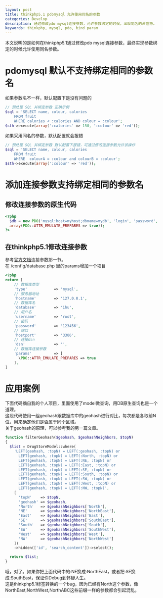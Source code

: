 ```yaml
---
layout: post
title: thinkphp5.1 pdomysql 允许使用同名的参数
categories: Develop
description: 通过修改pdo mysql连接参数，允许参数绑定的时候，出现同名的占位符。
keywords: thinkphp, mysql, pdo, bind param
---
```


本文说明的是如何在thinkphp5.1通过修改pdo mysql连接参数，最终实现参数绑定的时候允许使用同名参数。

# pdomysql 默认不支持绑定相同的参数名

如果参数名不一样，默认配置下是没有问题的  
```php
// 预处理 SQL 并绑定参数 正确示例
$sql = 'SELECT name, colour, calories
    FROM fruit
    WHERE calories < :calories AND colour = :colour';
$sth->execute(array(':calories' => 150, ':colour' => 'red'));
```  

如果采用同名的参数，默认配置就会报错  
```php
// 预处理 SQL 并绑定参数 默认配置下报错，可通过修改连接参数允许该操作
$sql = 'SELECT name, colour, calories
    FROM fruit
    WHERE  colourA = :colour and colourB = :colour';
$sth->execute(array(':colour' => 'red'));
```

# 添加连接参数支持绑定相同的参数名
## 修改连接参数的原生代码
```php
<?php
  $db = new PDO('mysql:host=myhost;dbname=mydb', 'login', 'password', 
  array(PDO::ATTR_EMULATE_PREPARES => true));
?>
```
## 在thinkphp5.1修改连接参数
参考[官方文档](https://www.kancloud.cn/manual/thinkphp5_1/353998)连接参数那一节。   
在 /config/database.php 里的params增加一个项目  
```php
<?php
return [
    // 数据库类型
    'type'            => 'mysql',
    // 服务器地址
    'hostname'        => '127.0.0.1',
    // 数据库名
    'database'        => 'ihu',
    // 用户名
    'username'        => 'root',
    // 密码
    'password'        => '123456',
    // 端口
    'hostport'        => '3306',
    // 连接dsn
    'dsn'             => '',
    // 数据库连接参数
    'params'          => [
      \PDO::ATTR_EMULATE_PREPARES => true
    ],
]
```

# 应用案例
下面代码摘自我的个人项目，里面使用了model做查询，用DB原生查询也是一个道理。  
这段代码使用一组geohash跟数据库中的geohash进行对比，每次都是各取前N位，用来确定他们是否属于同个区域。  
关于geohash的原理，可以参考我的另一篇文章。
```php
function filterGeohash($geohash, $geohashNeighbors, $topN)
{
  $list = DrugStoreModel::where(
    'LEFT(geohash, :topN) = LEFT(:geohash, :topN) or
      LEFT(geohash, :topN) = LEFT(:North, :topN) or
      LEFT(geohash, :topN) = LEFT(:NE, :topN) or
      LEFT(geohash, :topN) = LEFT(:East, :topN) or
      LEFT(geohash, :topN) = LEFT(:SE, :topN) or
      LEFT(geohash, :topN) = LEFT(:South, :topN) or
      LEFT(geohash, :topN) = LEFT(:SW, :topN) or
      LEFT(geohash, :topN) = LEFT(:West, :topN) or
      LEFT(geohash, :topN) = LEFT(:NW, :topN)',
    [
      'topN'    => $topN,
      'geohash' => $geohash,
      'North'   => $geohashNeighbors['North'],
      'NE'      => $geohashNeighbors['NorthEast'],
      'East'    => $geohashNeighbors['East'],
      'SE'      => $geohashNeighbors['SouthEast'],
      'South'   => $geohashNeighbors['South'],
      'SW'      => $geohashNeighbors['SouthWest'],
      'West'    => $geohashNeighbors['West'],
      'NW'      => $geohashNeighbors['NorthWest']
    ])
    ->hidden(['id', 'search_content'])->select();

  return $list;
}
```

哦，对了。如果你把上面代码中的:NE换成:NorthEast，或者把:SE换成:SouthEast，保证你Debug到怀疑人生。  
这是thinkphp5.1标签转换的一个bug，因为已经有North这个参数，像NorthEast,NorthWest,NorthABC这些前缀一样的参数都会引起混乱。